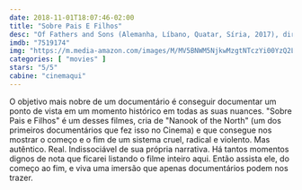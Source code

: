 ```yaml
---
date: 2018-11-01T18:07:46-02:00
title: "Sobre Pais E Filhos"
desc: "Of Fathers and Sons (Alemanha, Líbano, Quatar, Síria, 2017), dirigido por Talal Derki, com Abu Osama. Documentário, guerra, Síria, muçulmanos, religião, crianças, direitos humanos. #mostrasp"
imdb: "7519174"
img: "https://m.media-amazon.com/images/M/MV5BNWM5NjkwMzgtNTczYi00YzQ2LWFjYmQtYzYwZjcyYWFmMWZmXkEyXkFqcGdeQXVyMjI3NDAyNg@@._V1_SY150_CR0,0,101,150_.jpg"
categories: [ "movies" ]
stars: "5/5"
cabine: "cinemaqui"
---
```

O objetivo mais nobre de um documentário é conseguir documentar um ponto de vista em um momento histórico em todas as suas nuances. "Sobre Pais e Filhos" é um desses filmes, cria de "Nanook of the North" (um dos primeiros documentários que fez isso no Cinema) e que consegue nos mostrar o começo e o fim de um sistema cruel, radical e violento. Mas autêntico. Real. Indissociável de sua própria narrativa. Há tantos momentos dignos de nota que ficarei listando o filme inteiro aqui. Então assista ele, do começo ao fim, e viva uma imersão que apenas documentários podem nos trazer.
